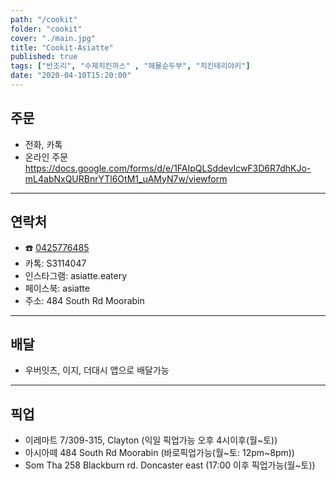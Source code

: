 ```yaml
---
path: "/cookit"
folder: "cookit"
cover: "./main.jpg"
title: "Cookit-Asiatte"
published: true
tags: ["반조리", "수제치킨까스" , "해물순두부", "치킨테리야키"]
date: "2020-04-10T15:20:00"
---
```


## 주문
- 전화, 카톡
- 온라인 주문 
https://docs.google.com/forms/d/e/1FAIpQLSddevIcwF3D6R7dhKJo-mL4abNxQURBnrYTl6OtM1_uAMyN7w/viewform

---

## 연락처
- ☎️ <a href="tel:0425776485">0425776485</a>
- 카톡: S3114047
- 인스타그램: asiatte.eatery
- 페이스북: asiatte
- 주소: 484 South Rd Moorabin

---

## 배달
- 우버잇츠, 이지, 더대시 앱으로 배달가능

---

## 픽업
- 이레마트 7/309-315, Clayton (익일 픽업가능 오후 4시이후(월~토))
- 아시아떼 484 South Rd Moorabin (바로픽업가능(월~토: 12pm~8pm))
- Som Tha 258 Blackburn rd. Doncaster east (17:00 이후 픽업가능(월~토)) 

